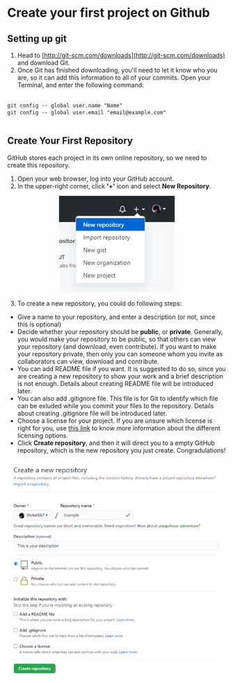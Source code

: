 # Create your first project on Github
## Setting up git

1. Head to [http://git-scm.com/downloads](http://git-scm.com/downloads) and download Git.
2. Once Git has finished downloading, you'll need to let it know who you are, so it can add this information to all of your commits. Open your Terminal, and enter the following command:

<pre>
<code>
git config -- global user.name "Name"
git config -- global user.email "email@example.com"
</code>
</pre>

## Create Your First Repository
GitHub stores each project in its own online repository, so we need to create this repository.

1. Open your web browser, log into your GitHub account.
2. In the upper-right corner, click __'+'__ icon and select __New Repository__.
<div align="center">
  <img src="./plus.png" alt="Figure 5">
</div>

3. To create a new repository, you could do following steps:
- Give a name to your repository, and enter a description (or not, since this is optional)
- Decide whether your repository should be __public__, or __private__. Generally, you would make your repository to be public, so that others can view your repository (and download, even contribute). If you want to make your repository private, then only you can someone whom you invite as collaborators can view, download and contribute.
- You can add README file if you want. It is suggested to do so, since you are creating a new repository to show your work and a brief description is not enough. Details about creating README file will be introduced later.
- You can also add .gitignore file. This file is for Git to identify which file can be exluded while you commit your files to the repository. Details about creating .gitignore file will be introduced later.
- Choose a license for your project. If you are unsure which license is right for you, use [this link](https://choosealicense.com/) to know more information about the different licensing options.
- Click __Create repository__, and then it will direct you to a empty GitHub repository, which is the new repository you just create. Congradulations!
<div align="center">
  <img src="./newrepo.png" alt="Figure 5">
</div>